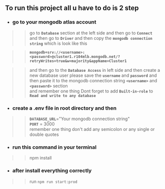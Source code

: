## To run this project all u have to do is 2 step

- ### go to your mongodb atlas account 
>> go to   **`Database`** section at the left side and then go to **`Connect`** and then go to **`Driver`** and then copy the **`mongodb connection string`** which is look like this   

>> **`mongodb+srv://<username>:<password>@cluster1.r104mlb.mongodb.net/?retryWrites=true&w=majority&appName=Cluster1`**

>> and then go to the **`Database Access`** in left side and then create a new database user please save the **`username`** and **`password`** and then paste it to the mongodb connection string **`<username>`** and **`<password>`** section  
>> and remember one thing Dont forget to add **`Built-in-role`** to **`Read and write to any database`**




- ### create a .env file in root directory and then 
>> **`DATABASE_URL`**="Your mongodb connection string"  
>> **``PORT``** = 3000  
>> remember one thing don't add any semicolon or any single or double quotes  

- ### run this command in your terminal
>> npm install


- ### after install everything correctly
>> run `npm run start:prod`



